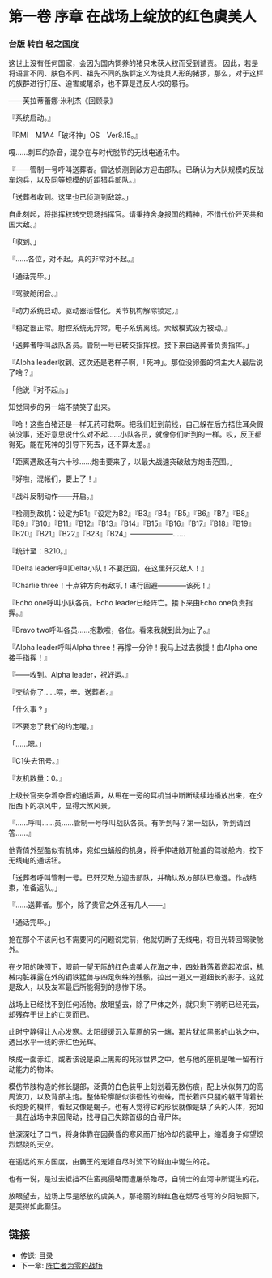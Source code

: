 # 第一卷 序章 在战场上绽放的红色虞美人

### 	台版 转自 轻之国度
这世上没有任何国家，会因为国内饲养的猪只未获人权而受到谴责。
因此，若是将语言不同、肤色不同、祖先不同的族群定义为徒具人形的猪猡，那么，对于这样的族群进行打压、迫害或屠杀，也不算是违反人权的暴行。

——芙拉蒂蕾娜·米利杰《回顾录》

『系统启动。』

『RMI　M1A4「破坏神」OS　Ver8.15。』

嘎……刺耳的杂音，混杂在与时代脱节的无线电通讯中。

『——管制一号呼叫送葬者。雷达侦测到敌方迎击部队。已确认为大队规模的反战车炮兵，以及同等规模的近距猎兵部队。』

「送葬者收到。这里也已侦测到敌踪。」

自此刻起，将指挥权转交现场指挥官。请秉持舍身报国的精神，不惜代价歼灭共和国大敌。』

「收到。」

『……各位，对不起。真的非常对不起。』

「通话完毕。」

『驾驶舱闭合。』

『动力系统启动。驱动器活性化。关节机构解除锁定。』

『稳定器正常。射控系统无异常。电子系统离线。索敌模式设为被动。』

「送葬者呼叫战队各员。管制一号已转交指挥权。接下来由送葬者负责指挥。」

『Alpha leader收到。这次还是老样子啊，「死神」。那位没卵蛋的饲主大人最后说了啥？』

「他说『对不起』。」

 知觉同步的另一端不禁笑了出来。

『哈！这些白猪还是一样无药可救啊。把我们赶到前线，自己躲在后方捂住耳朵假装没事，还好意思说什么对不起……小队各员，就像你们听到的一样。哎，反正都得死，能在死神的引导下死去，还不算太差。』

「距离遇敌还有六十秒……炮击要来了，以最大战速突破敌方炮击范围。」

『好啦，混帐们，要上了！』

『战斗反制动作——开启。』

『检测到敌机：设定为B1』『设定为B2』『B3』『B4』『B5』『B6』『B7』『B8』『B9』『B10』『B11』『B12』『B13』『B14』『B15』『B16』『B17』『B18』『B19』『B20』『B21』『B22』『B23』『B24』——————……

『统计至：B210。』

『Delta leader呼叫Delta小队！不要迂回，在这里歼灭敌人！』

『Charlie three！十点钟方向有敌机！进行回避————该死！』

『Echo one呼叫小队各员。Echo leader已经阵亡。接下来由Echo one负责指挥。』

『Bravo two呼叫各员……抱歉啦，各位。看来我就到此为止了。』

『Alpha leader呼叫Alpha three！再撑一分钟！我马上过去救援！由Alpha one接手指挥！』

『——收到。Alpha leader，祝好运。』

『交给你了……喂，辛。送葬者。』

「什么事？」

『不要忘了我们的约定喔。』

「……嗯。」

『C1失去讯号。』

『友机数量：0。』

上级长官夹杂着杂音的通话声，从甩在一旁的耳机当中断断续续地播放出来，在夕阳西下的凉风中，显得大煞风景。

『……呼叫……员……管制一号呼叫战队各员。有听到吗？第一战队，听到请回答……』

他背倚外型酷似有机体，宛如虫蛹般的机身，将手伸进敞开舱盖的驾驶舱内，按下无线电的通话钮。

「送葬者呼叫管制一号。已歼灭敌方迎击部队，并确认敌方部队已撤退。作战结束，准备返队。」

『……送葬者。那个，除了贵官之外还有几人——』

「通话完毕。」

抢在那个不该问也不需要问的问题说完前，他就切断了无线电，将目光转回驾驶舱外。

在夕阳的映照下，眼前一望无际的红色虞美人花海之中，四处散落着燃起浓烟，机械内脏裸露在外的钢铁猛兽与四足蜘蛛的残骸，拉出一道又一道细长的影子。这就是敌人，以及友军最后所能得到的悲惨下场。

 战场上已经找不到任何活物。放眼望去，除了尸体之外，就只剩下明明已经死去，却残存于世上的亡灵而已。

此时宁静得让人心发寒。太阳缓缓沉入草原的另一端，那片犹如黑影的山脉之中，透出水平一线的赤红色光辉。

映成一面赤红，或者该说是染上黑影的死寂世界之中，他与他的座机是唯一留有行动能力的物体。

模仿节肢构造的修长腿部，泛黄的白色装甲上刻划着无数伤痕，配上状似剪刀的高周波刀，以及背部主炮。整体轮廓酷似徘徊性的蜘蛛，而长着四只腿的躯干背着长长炮身的模样，看起又像是蝎子。也有人觉得它的形状就像是缺了头的人体，宛如一具在战场中来回爬动，找寻自己失踪首级的白骨尸体。

他深深吐了口气，将身体靠在因黄昏的寒风而开始冷却的装甲上，缩着身子仰望炽烈燃烧的天空。

 在遥远的东方国度，由霸王的宠姬自尽时流下的鲜血中诞生的花。

也有一说，是过去抵挡不住蛮夷侵略而遭屠杀殆尽，自骑士的血河中所诞生的花。

 放眼望去，战场上尽是怒放的虞美人，那艳丽的鲜红色在燃尽苍穹的夕阳映照下，是美得如此癫狂。
    
## 链接

- 传送: [目录](meandyou.md)    
- 下一章: [阵亡者为零的战场](one.md)
